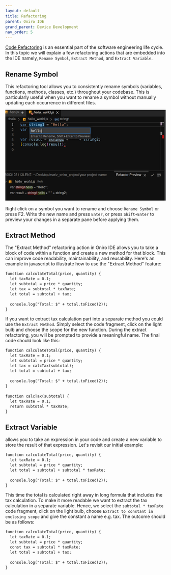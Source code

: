 ```yaml
---
layout: default
title: Refactoring
parent: Oniro IDE
grand_parent: Device Development
nav_order: 5
---
```


[Code Refactoring](https://refactoring.guru/refactoring) is an essential part of the software engineering life cycle. In this topic we will explain a few refactoring actions that are embedded into the IDE namely, `Rename Symbol`, `Extract Method`, and `Extract Variable`.

## Rename Symbol
This refactoring tool allows you to consistently rename symbols (variables, functions, methods, classes, etc.) throughout your codebase. This is particularly useful when you want to rename a symbol without manually updating each occurrence in different files.

<div style="text-align:center">
    <img src='./images/rename-symbol.png'>
</div>

Right click on a symbol you want to rename and choose `Rename Symbol` or press F2. Write the new name and press `Enter`, or press `Shift+Enter` to preview your changes in a separate pane before applying them.

## Extract Method
The "Extract Method" refactoring action in Oniro IDE allows you to take a block of code within a function and create a new method for that block. This can improve code readability, maintainability, and reusability. Here's an example in javascript to illustrate how to use the "Extract Method" feature:

```
function calculateTotal(price, quantity) {
  let taxRate = 0.1;
  let subtotal = price * quantity;
  let tax = subtotal * taxRate;
  let total = subtotal + tax;

  console.log("Total: $" + total.toFixed(2));
}
```

If you want to extract tax calculation part into a separate method you could use the `Extract Method`. Simply select the code fragment, click on the light bulb and choose the scope for the new function. During the extract refactoring, you will be prompted to provide a meaningful name. The final code should look like this:

```
function calculateTotal(price, quantity) {
  let taxRate = 0.1;
  let subtotal = price * quantity;
  let tax = calcTax(subtotal);
  let total = subtotal + tax;

  console.log("Total: $" + total.toFixed(2));
}

function calcTax(subtotal) {
  let taxRate = 0.1;
  return subtotal * taxRate;
}
```

## Extract Variable
allows you to take an expression in your code and create a new variable to store the result of that expression. Let's revisit our initial example:
```
function calculateTotal(price, quantity) {
  let taxRate = 0.1;
  let subtotal = price * quantity;
  let total = subtotal + subtotal * taxRate;

  console.log("Total: $" + total.toFixed(2));
}
```
This time the total is calculated right away in long formula that includes the tax calculation. To make it more readable we want to extract the tax calculation in a separate variable. Hence, we select the `subtotal * taxRate` code fragment, click on the light bulb, choose `Extract to constant in enclosing scope` and give the constant a name e.g. tax. The outcome should be as follows:
```
function calculateTotal(price, quantity) {
  let taxRate = 0.1;
  let subtotal = price * quantity;
  const tax = subtotal * taxRate;
  let total = subtotal + tax;

  console.log("Total: $" + total.toFixed(2));
}
```